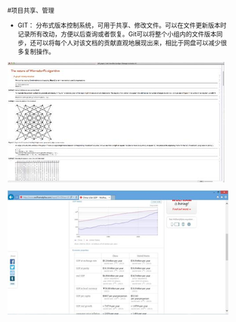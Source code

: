 #项目共享、管理

* GIT：
分布式版本控制系统，可用于共享、修改文件。可以在文件更新版本时记录所有改动，方便以后查询或者恢复。Git可以将整个小组内的文件版本同步，还可以将每个人对该文档的贡献直观地展现出来，相比于网盘可以减少很多复制操作。

![0](../assets/digitized_tools/project_sharing&management/00.jpg)

![0](../assets/digitized_tools/project_sharing&management/01.jpg)